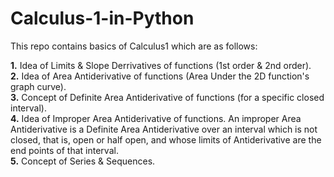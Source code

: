 # Calculus-1-in-Python
This repo contains basics of Calculus1 which are as follows:

**1.** Idea of Limits & Slope Derrivatives of functions (1st order & 2nd order).<br>
**2.** Idea of Area Antiderivative of functions (Area Under the 2D function's graph curve).<br>
**3.** Concept of Definite Area Antiderivative of functions (for a specific closed interval).<br>
**4.** Idea of Improper Area Antiderivative of functions. An improper Area Antiderivative is a Definite Area Antiderivative over an interval which is not closed, that is, open or half open, and whose limits of Antiderivative are the end points of that interval.<br>
**5.** Concept of Series & Sequences.<br>

